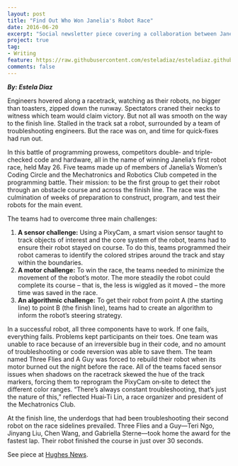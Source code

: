 ```yaml
---
layout: post
title: "Find Out Who Won Janelia's Robot Race"
date: 2016-06-20
excerpt: "Social newsletter piece covering a collaboration between Janelia's Women's Coding Circle and Mechatronics Club."
project: true
tag:
- Writing
feature: https://raw.githubusercontent.com/esteladiaz/esteladiaz.github.io/master/assets/img/robotRaceFeature.png
comments: false
---
```

***By: Estela Diaz***

Engineers hovered along a racetrack, watching as their robots, no bigger than toasters,
zipped down the runway. Spectators craned their necks to witness which team would
claim victory. But not all was smooth on the way to the finish line. Stalled in the track sat
a robot, surrounded by a team of troubleshooting engineers. But the race was on, and
time for quick‐fixes had run out.

In this battle of programming prowess, competitors double‐ and triple‐checked code and
hardware, all in the name of winning Janelia’s first robot race, held May 26. Five teams
made up of members of Janelia’s Women’s Coding Circle and the Mechatronics and
Robotics Club competed in the programming battle. Their mission: to be the first group to
get their robot through an obstacle course and across the finish line.
The race was the culmination of weeks of preparation to construct, program, and test
their robots for the main event.

The teams had to overcome three main challenges:

1. **A sensor challenge:** Using a PixyCam, a smart vision sensor taught to track objects
of interest and the core system of the robot, teams had to ensure their robot stayed
on course. To do this, teams programmed their robot cameras to identify the
colored stripes around the track and stay within the boundaries.
2. **A motor challenge:** To win the race, the teams needed to minimize the movement
of the robot’s motor. The more steadily the robot could complete its course – that
is, the less is wiggled as it moved – the more time was saved in the race.
3. **An algorithmic challenge:** To get their robot from point A (the starting line) to
point B (the finish line), teams had to create an algorithm to inform the robot’s
steering strategy.

In a successful robot, all three components have to work. If one fails, everything fails.
Problems kept participants on their toes. One team was unable to race because of an
irreversible bug in their code, and no amount of troubleshooting or code reversion was
able to save them. The team named Three Flies and A Guy was forced to rebuild their
robot when its motor burned out the night before the race. All of the teams faced sensor
issues when shadows on the racetrack skewed the hue of the track markers, forcing them
to reprogram the PixyCam on‐site to detect the different color ranges. “There’s always
constant troubleshooting, that’s just the nature of this,” reflected Huai‐Ti Lin, a race
organizer and president of the Mechatronics Club.

At the finish line, the underdogs that had been troubleshooting their second robot on the
race sidelines prevailed. Three Flies and a Guy—Teri Ngo, Jinyang Liu, Chen Wang, and
Gabriella Sterne—took home the award for the fastest lap. Their robot finished the course
in just over 30 seconds.

See piece at [Hughes News](../assets/img/hughesNews_RobotRace.pdf).
